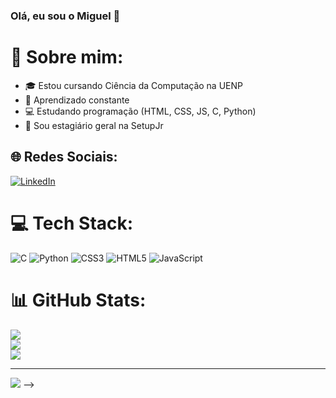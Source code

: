 ### Olá, eu sou o Miguel 👋

# 💫 Sobre mim: 
- 🎓 Estou cursando Ciência da Computação na UENP
- 🌱 Aprendizado constante
- 💻 Estudando programação (HTML, CSS, JS, C, Python)
- 💼 Sou estagiário geral na SetupJr

## 🌐 Redes Sociais:
[![LinkedIn](https://img.shields.io/badge/LinkedIn-%230077B5.svg?logo=linkedin&logoColor=white)](https://www.linkedin.com/in/miguel-valentim-de-almeida-71b6a4271/)

# 💻 Tech Stack:
![C](https://img.shields.io/badge/c-%2300599C.svg?style=for-the-badge&logo=c&logoColor=white) ![Python](https://img.shields.io/badge/python-3670A0?style=for-the-badge&logo=python&logoColor=ffdd54) ![CSS3](https://img.shields.io/badge/css3-%231572B6.svg?style=for-the-badge&logo=css3&logoColor=white) ![HTML5](https://img.shields.io/badge/html5-%23E34F26.svg?style=for-the-badge&logo=html5&logoColor=white) ![JavaScript](https://img.shields.io/badge/javascript-%23323330.svg?style=for-the-badge&logo=javascript&logoColor=%23F7DF1E)

# 📊 GitHub Stats:
![](https://github-readme-stats.vercel.app/api?username=Miguel-Valentim-de-Almeida&theme=highcontrast&hide_border=false&include_all_commits=false&count_private=false)<br/>
![](https://github-readme-streak-stats.herokuapp.com/?user=Miguel-Valentim-de-Almeida&theme=highcontrast&hide_border=false)<br/>
![](https://github-readme-stats.vercel.app/api/top-langs/?username=Miguel-Valentim-de-Almeida&theme=highcontrast&hide_border=false&include_all_commits=false&count_private=false&layout=compact)

---
[![](https://visitcount.itsvg.in/api?id=Miguel-Valentim-de-Almeida&icon=0&color=0)](https://visitcount.itsvg.in)
-->
